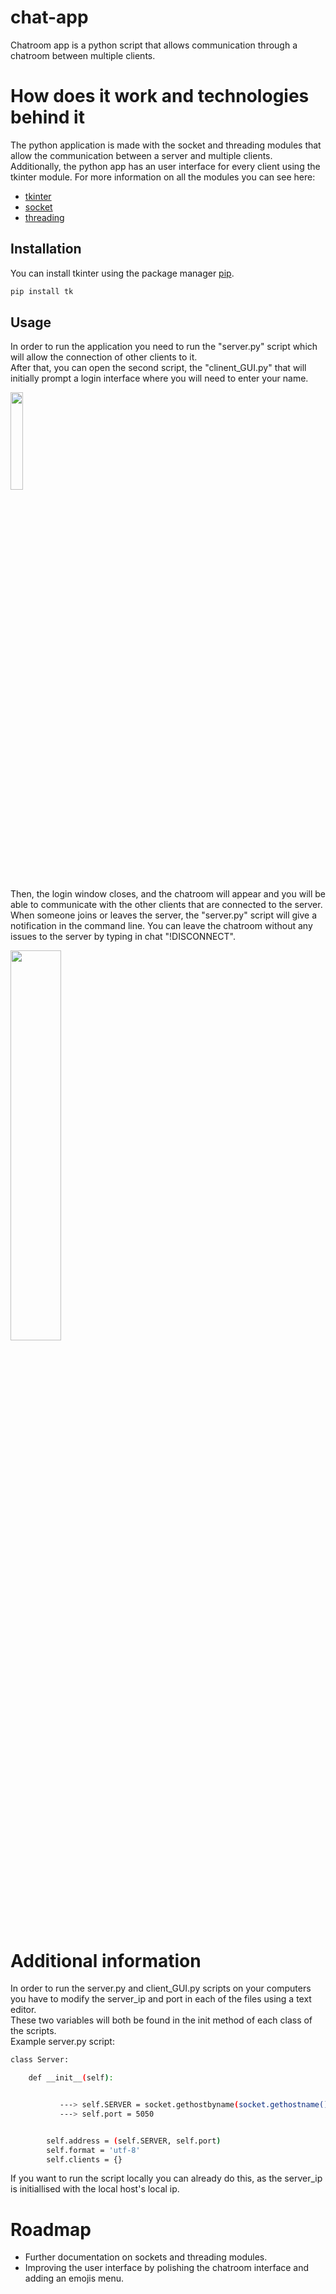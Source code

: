 # chat-app

Chatroom app is a python script that allows communication through a chatroom between multiple clients.  

# How does it work and technologies behind it  
The python application is made with the socket and threading modules that allow the communication between a server and multiple clients. Additionally, the python app has an user interface for every client using the tkinter module.
For more information on all the modules you can see here:
* [tkinter](https://docs.python.org/3/library/tkinter.html)
* [socket](https://docs.python.org/3/library/socket.html)
* [threading](https://docs.python.org/3/library/threading.html)


## Installation

You can install tkinter using the package manager [pip](https://pip.pypa.io/en/stable/).

```bash
pip install tk
```

## Usage

In order to run the application you need to run the "server.py" script which will allow the connection of other clients to it.  
After that, you can open the second script, the "clinent_GUI.py" that will initially prompt a login interface where you will need to enter your name.

<img src="https://user-images.githubusercontent.com/80782419/221226341-68a53bd3-a6d1-401f-b6be-1d860a245c09.png" width=20% height=20%>

Then, the login window closes, and the chatroom will appear and you will be able to communicate with the other clients that are connected to the server.  
When someone joins or leaves the server, the "server.py" script will give a notification in the command line.
You can leave the chatroom without any issues to the server by typing in chat "!DISCONNECT".

<img src="https://user-images.githubusercontent.com/80782419/221230183-7bef7202-95e5-4d6a-bedf-c65926abd186.png" width=40% height=40%>



# Additional information

In order to run the server.py and client_GUI.py scripts on your computers you have to modify the server_ip and port in each of the files using a text editor.  
These two variables will both be found in the init method of each class of the scripts.  
Example server.py script:
```bash
class Server:

    def __init__(self):


           ---> self.SERVER = socket.gethostbyname(socket.gethostname()) 
           ---> self.port = 5050


        self.address = (self.SERVER, self.port) 
        self.format = 'utf-8'
        self.clients = {}
```

If you want to run the script locally you can already do this, as the server_ip is initiallised with the local host's local ip.

# Roadmap

* Further documentation on sockets and threading modules.  
* Improving the user interface by polishing the chatroom interface and adding an emojis menu.
